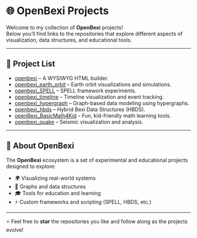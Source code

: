 # 🌐 OpenBexi Projects

Welcome to my collection of **OpenBexi** projects!  
Below you’ll find links to the repositories that explore different aspects of visualization, data structures, and educational tools.

---

## 📂 Project List

- [openbexi](https://github.com/arcazj/openbexi) – A WYSIWYG HTML builder.  
- [openbexi_earth_orbit](https://github.com/arcazj/openbexi_earth_orbit) – Earth orbit visualizations and simulations.  
- [openbexi_SPELL](https://github.com/arcazj/openbexi_SPELL) – SPELL framework experiments.  
- [openbexi_timeline](https://github.com/arcazj/openbexi_timeline) – Timeline visualization and event tracking.  
- [openbexi_hypergraph](https://github.com/arcazj/openbexi_hypergraph) – Graph-based data modeling using hypergraphs.  
- [openbexi_hbds](https://github.com/arcazj/openbexi_hbds) – Hybrid Bexi Data Structures (HBDS).  
- [openBexi_BasicMath4Kid](https://github.com/arcazj/openBexi_BasicMath4Kid) – Fun, kid-friendly math learning tools.  
- [openbexi_quake](https://github.com/arcazj/openbexi_quake) – Seismic visualization and analysis.

---

## 📖 About OpenBexi
The **OpenBexi** ecosystem is a set of experimental and educational projects designed to explore:
- 🌍 Visualizing real-world systems  
- 🔬 Graphs and data structures  
- 🎓 Tools for education and learning  
- ⚡ Custom frameworks and scripting (SPELL, HBDS, etc.)  

---

⭐ Feel free to **star** the repositories you like and follow along as the projects evolve!
